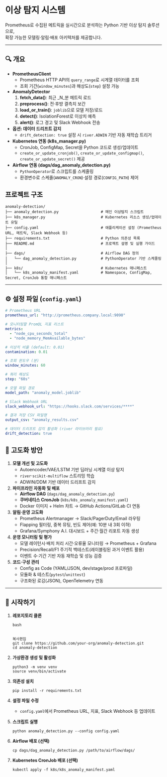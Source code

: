 # 이상 탐지 시스템

Prometheus로 수집된 메트릭을 실시간으로 분석하는 Python 기반 이상 탐지 솔루션으로,  
확장 가능한 모델링·알림·배포 아키텍처를 제공합니다.

---

## 🔍 개요

- **PrometheusClient**  
  - Prometheus HTTP API의 `query_range`로 시계열 데이터를 조회  
  - 조회 기간(`window_minutes`)과 해상도(`step`) 설정 가능  
- **AnomalyDetector**  
  1. **fetch_data()**: 최근 _N_분 메트릭 로드  
  2. **preprocess()**: 전·후방 결측치 보간  
  3. **load_or_train()**: `joblib`으로 모델 저장/로드  
  4. **detect()**: IsolationForest로 이상치 예측  
  5. **alert()**: 로그 경고 및 Slack Webhook 전송  
- **옵션: 데이터 드리프트 감지**  
  - `drift_detection: true` 설정 시 `river.ADWIN` 기반 자동 재학습 트리거  
- **Kubernetes 연동 (k8s_manager.py)**  
  - CronJob, ConfigMap, Secret을 Python 코드로 생성/업데이트  
  - `create_or_update_cronjob()`, `create_or_update_configmap()`, `create_or_update_secret()` 제공  
- **Airflow 연동 (dags/dag_anomaly_detection.py)**  
  - `PythonOperator`로 스크립트를 스케줄링  
  - 환경변수로 스케줄(`ANOMALY_CRON`)·설정 경로(`CONFIG_PATH`) 제어  



## 프로젝트 구조

```
anomaly-detection/
├── anomaly_detection.py                   # 메인 이상탐지 스크립트
├── k8s_manager.py                         # Kubernetes 리소스 생성/업데이트 유틸
├── config.yaml                            # 애플리케이션 설정 (Prometheus URL, 메트릭, Slack Webhook 등)
├── requirements.txt                       # Python 의존성 목록
├── README.md                              # 프로젝트 설명 및 실행 가이드
│
├── dags/                                  # Airflow DAG 정의
│   └── dag_anomaly_detection.py           # PythonOperator 기반 스케줄링
│
├── k8s/                                   # Kubernetes 매니페스트
│   └── k8s_anomaly_manifest.yaml          # Namespace, ConfigMap, Secret, CronJob 통합 매니페스트
```


---

## ⚙️ 설정 파일 (`config.yaml`)

```yaml
# Prometheus URL
prometheus_url: "http://prometheus.company.local:9090"

# 모니터링할 PromQL 지표 리스트
metrics:
  - "node_cpu_seconds_total"
  - "node_memory_MemAvailable_bytes"

# 이상치 비율 (default: 0.01)
contamination: 0.01

# 조회 윈도우 (분)
window_minutes: 60

# 쿼리 해상도
step: "60s"

# 모델 파일 경로
model_path: "anomaly_model.joblib"

# Slack Webhook URL
slack_webhook_url: "https://hooks.slack.com/services/****"

# 결과 저장 CSV 파일명
output_csv: "anomaly_results.csv"

# 데이터 드리프트 감지 활성화 (river 라이브러리 필요)
drift_detection: true
```



## 🚀 고도화 방안

1. **모델 개선 및 고도화**
   - Autoencoder/VAE/LSTM 기반 딥러닝 시계열 이상 탐지
   - `river`·`scikit-multiflow` 스트리밍 학습
   - ADWIN/DDM 기반 데이터 드리프트 감지
2. **파이프라인 자동화 및 배포**
   - **Airflow DAG** (`dags/dag_anomaly_detection.py`)
   - **쿠버네티스 CronJob** (`k8s/k8s_anomaly_manifest.yaml`)
   - Docker 이미지 + Helm 차트 → GitHub Actions/GitLab CI 연동
3. **알림·운영 고도화**
   - Prometheus Alertmanager → Slack/PagerDuty/Email 라우팅
   - Flapping 필터링, 중복 뮤팅, 빈도 제어(예: 10분 내 3회 이하)
   - Grafana/Symphony A.I. 대시보드 + 주간·월간 리포트 자동 생성
4. **운영 모니터링 및 평가**
   - 모델 레이턴시·배치 처리 시간·오류율 모니터링 → Prometheus + Grafana
   - Precision/Recall/F1 주기적 백테스트(레이블링된 과거 이벤트 활용)
   - 이벤트 수·기간 기반 자동 재학습 및 성능 검증
5. **코드·구성 관리**
   - Config as Code (YAML/JSON, dev/stage/prod 프로파일)
   - 모듈화 & 테스트(`pytest`/`unittest`)
   - 구조화된 로깅(JSON), OpenTelemetry 연동

------

## 🚀 시작하기

1. **레포지토리 클론**

   ```
   bash
   
   
   복사편집
   git clone https://github.com/your-org/anomaly-detection.git
   cd anomaly-detection
   ```

2. **가상환경 생성 및 활성화**

   ```
   python3 -m venv venv
   source venv/bin/activate
   ```

3. **의존성 설치**

   ```
   pip install -r requirements.txt
   ```

4. **설정 파일 수정**

   - `config.yaml`에서 Prometheus URL, 지표, Slack Webhook 등 업데이트

5. **스크립트 실행**

   ```
   python anomaly_detection.py --config config.yaml
   ```

6. **Airflow 배포 (선택)**

   ```
   cp dags/dag_anomaly_detection.py /path/to/airflow/dags/
   ```

7. **Kubernetes CronJob 배포 (선택)**

   ```
   kubectl apply -f k8s/k8s_anomaly_manifest.yaml
   ```